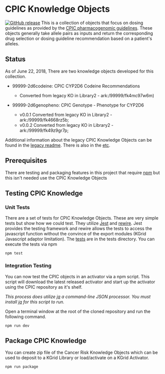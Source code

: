 # CPIC Knowledge Objects
[![GitHub release](https://img.shields.io/github/release/kgrid/cpic-objects.svg)](https://github.com/kgrid/cpic-objects/releases/)
This is a collection of objects that focus on dosing guidelines as provided by
 the [CPIC pharmacogenomic guidelines](https://cpicpgx.org/guidelines/). These objects generally 
 take allele pairs as inputs and return the corresponding drug selection or dosing guideline 
 recommendation based on a patient's alleles.
 
## Status
As of June 22, 2018, There are two knowledge objects developed for this collection.

- 99999-2d6codeine: CPIC CYP2D6 Codeine Recommendations
  - Converted from legacy KO in Library2 - ark:/99999/fk4mc97w6m)

- 99999-2d6genopheno: CPIC Genotype - Phenotype for CYP2D6
  - v0.0.1 Converted from legacy KO in Library2 - ark:/99999/fk4668rz5b;
  - v0.0.2 Converted from legacy KO in Library2 - ark:/99999/fk49z9gr7p;

Additional information about the legacy CPIC Knowledge Objects can be found in the [legacy readme](legacy_readme.md). 
There is also in the [etc](etc).

## Prerequisites
There are testing and packaging features in this project that require 
[npm](https://www.npmjs.com/get-npm) but this isn't needed use the CPIC Knowledge Objects


## Testing CPIC Knowledge

### Unit Tests

There are a set of tests for CPIC Knowledge Objects.  These are very simple tests but show 
how we could test.  They utilize [Jest](https://jestjs.io/) and  [rewire](https://github.com/jhnns/rewire). 
Jest provides the testing framework and rewire allows the tests to access the javascript function without the 
convince of the export modules (KGrid Javascript adaptor limitation).  The [tests](tests) are in the tests directory.  You can execute the tests via npm

```
npm test
```

### Integration Testing

You can now test the CPIC objects in an activator via a npm script. This script will download the 
latest released activator and start up the activator using the CPIC repository as it's shelf. 

_This process does utilize [jq](https://stedolan.github.io/jq/) a command-line JSON processor.  You must install [jq](https://stedolan.github.io/jq/) for this script to run._
  
Open a terminal window at the root of the cloned repository and run the following command.

```
npm run dev
```

## Package CPIC Knowledge

You can create zip file of the Cancer Risk Knowledge Objects which can be used to deposit to a KGrid 
Library or load/activate on a KGrid Activator. 

```
npm run package
```
